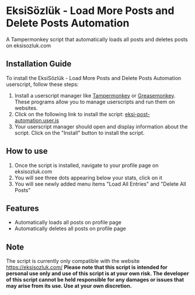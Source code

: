 # EksiSözlük - Load More Posts and Delete Posts Automation

A Tampermonkey script that automatically loads all posts and deletes posts on eksisozluk.com

## Installation Guide

To install the EksiSözlük - Load More Posts and Delete Posts Automation userscript, follow these steps:

1. Install a userscript manager like [Tampermonkey](https://tampermonkey.net/) or [Greasemonkey](https://www.greasespot.net/). These programs allow you to manage userscripts and run them on websites.
2. Click on the following link to install the script: [eksi-post-automation.user.js](https://github.com/baturkacamak/user-scripts/raw/master/eksi-post-automation/eksi-post-automation.user.js)
3. Your userscript manager should open and display information about the script. Click on the "Install" button to install the script.

## How to use

1. Once the script is installed, navigate to your profile page on eksisozluk.com
2. You will see three dots appearing below your stats, click on it
3. You will see newly added menu items "Load All Entries" and "Delete All Posts"

## Features

- Automatically loads all posts on profile page
- Automatically deletes all posts on profile page

## Note

The script is currently only compatible with the website https://eksisozluk.com/
**Please note that this script is intended for personal use only and use of this script is at your own risk. The developer of this script cannot be held responsible for any damages or issues that may arise from its use. Use at your own discretion.**

